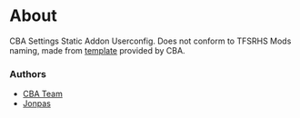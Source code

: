 # About

CBA Settings Static Addon Userconfig. Does not conform to TFSRHS Mods naming, made from [template](https://github.com/CBATeam/CBA_A3/tree/master/template/cba_settings_userconfig) provided by CBA.

### Authors

- [CBA Team](http://github.com/CBATeam/CBA_A3)
- [Jonpas](http://github.com/jonpas)
